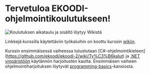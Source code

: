 # Tervetuloa EKOODI-ohjelmointikoulutukseen!

![Koulutuksen aikataulu ja sisältö löytyy Wikistä](https://github.com/ekoodi/ekoodi-2/wiki/)

Linkkejä kurssilla käytettäviin työkaluihin on koottu kurssin [wikiin](https://github.com/ekoodi/ekoodi-2/wiki/Ty%C3%B6kalut). 

Kurssin ensimmäisessä vaiheessa tutustutaan [C#-ohjelmointikieleen] (https://github.com/ekoodi/ekoodi-2/wiki/Ty%C3%B6kalut) ja [.NET ympäristöön](https://www.microsoft.com/net/) käytännön harjoitusten kautta. Ensimmäisen vaiheen ohjelmointiharjoituksen löytyvät [programming-basics](https://github.com/ekoodi/ekoodi-2/tree/master/programming-basics)-kansiosta.
